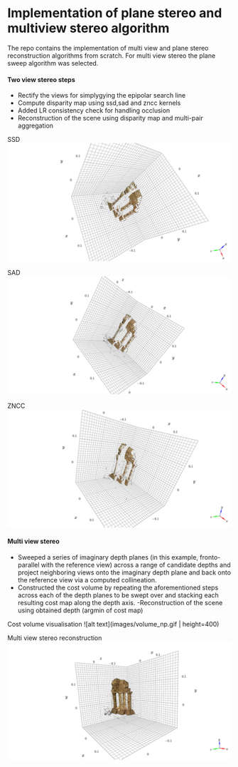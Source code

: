 # Implementation of plane stereo and multiview stereo algorithm

The repo contains the implementation of multi view and plane stereo reconstruction algorithms from scratch. For multi view stereo the plane sweep algorithm was selected. 




#### Two view stereo steps

- Rectify the views for simplygying the epipolar search line
- Compute disparity map using ssd,sad and zncc kernels
- Added LR consistency check for handling occlusion
- Reconstruction of the scene using disparity map and multi-pair aggregation

SSD
![alt text](images/sad.png)

SAD
![alt text](images/ssd.png)

ZNCC
![alt text](images/zncc.png)

#### Multi view stereo 

- Sweeped a series of imaginary depth planes (in this example, fronto-parallel
with the reference view) across a range of candidate depths and project neighboring views onto
the imaginary depth plane and back onto the reference view via a computed collineation.
- Constructed the cost volume by repeating the aforementioned steps across each of
the depth planes to be swept over and stacking each resulting cost map along the depth axis.
-Reconstruction of the scene using obtained depth (argmin of cost map)


Cost volume visualisation
![alt text](images/volume_np.gif | height=400)



Multi view stereo reconstruction
![alt text](images/mvs.png)
